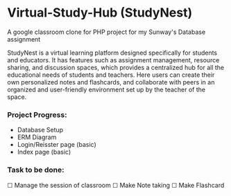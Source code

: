 # Virtual-Study-Hub (StudyNest)
A google classroom clone for PHP project for my Sunway's Database assignment

StudyNest is a virtual learning platform designed specifically for students and educators. It has features such as
assignment management, resource sharing, and discussion spaces, which provides a centralized hub for all the
educational needs of students and teachers. Here users can create their own personalized notes and flashcards, and
collaborate with peers in an organized and user-friendly environment set up by the teacher of the space.

### Project Progress:
- Database Setup
- ERM Diagram
- Login/Reisster page (basic)
- Index page (basic)

### Task to be done:
☐ Manage the session of classroom
☐ Make Note taking
☐ Make Flashcard
